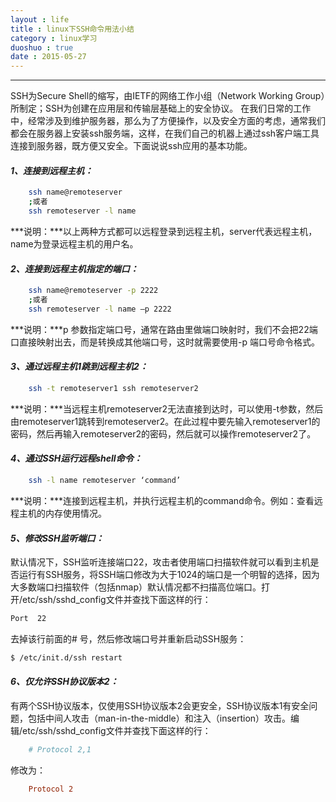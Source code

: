```yaml
---
layout : life
title : linux下SSH命令用法小结
category : linux学习
duoshuo : true
date : 2015-05-27
---
```



******

SSH为Secure Shell的缩写，由IETF的网络工作小组（Network Working Group）所制定；SSH为创建在应用层和传输层基础上的安全协议。
在我们日常的工作中，经常涉及到维护服务器，那么为了方便操作，以及安全方面的考虑，通常我们都会在服务器上安装ssh服务端，这样，在我们自己的机器上通过ssh客户端工具连接到服务器，既方便又安全。下面说说ssh应用的基本功能。

<!-- more -->

#### ***1、连接到远程主机：***

```sh
	ssh name@remoteserver
	;或者
	ssh remoteserver -l name
```

***说明：***以上两种方式都可以远程登录到远程主机，server代表远程主机，name为登录远程主机的用户名。

#### ***2、连接到远程主机指定的端口：***

```sh
	ssh name@remoteserver -p 2222
	;或者
	ssh remoteserver -l name –p 2222
```

***说明：***p 参数指定端口号，通常在路由里做端口映射时，我们不会把22端口直接映射出去，而是转换成其他端口号，这时就需要使用-p 端口号命令格式。

#### ***3、通过远程主机1跳到远程主机2：***

```sh
	ssh -t remoteserver1 ssh remoteserver2
```

***说明：***当远程主机remoteserver2无法直接到达时，可以使用-t参数，然后由remoteserver1跳转到remoteserver2。在此过程中要先输入remoteserver1的密码，然后再输入remoteserver2的密码，然后就可以操作remoteserver2了。

#### ***4、通过SSH运行远程shell命令：***

```sh
	ssh -l name remoteserver ‘command’
```

***说明：***连接到远程主机，并执行远程主机的command命令。例如：查看远程主机的内存使用情况。

#### ***5、修改SSH监听端口：***

>
默认情况下，SSH监听连接端口22，攻击者使用端口扫描软件就可以看到主机是否运行有SSH服务，将SSH端口修改为大于1024的端口是一个明智的选择，因为大多数端口扫描软件（包括nmap）默认情况都不扫描高位端口。打开/etc/ssh/sshd_config文件并查找下面这样的行：

```sh
Port  22
``` 

去掉该行前面的# 号，然后修改端口号并重新启动SSH服务：

```sh
$ /etc/init.d/ssh restart
```

#### ***6、仅允许SSH协议版本2：***

>
有两个SSH协议版本，仅使用SSH协议版本2会更安全，SSH协议版本1有安全问题，包括中间人攻击（man-in-the-middle）和注入（insertion）攻击。编辑/etc/ssh/sshd_config文件并查找下面这样的行：

```sh
	# Protocol 2,1
```

修改为：

```ini
	Protocol 2
```
